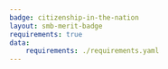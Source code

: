 ```yaml
---
badge: citizenship-in-the-nation
layout: smb-merit-badge
requirements: true
data:
    requirements: ./requirements.yaml
---
```

